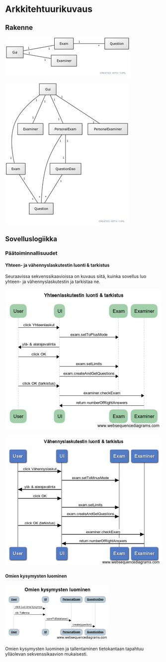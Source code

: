 # Arkkitehtuurikuvaus

## Rakenne

![Luokkakaavio](kuvat/MatematiikkaSovellusluokkakaavio.jpg)

![Luokkakaavio1](kuvat/luokkakaavio.jpg)

## Sovelluslogiikka

### Päätoiminnallisuudet

#### Yhteen- ja vähennyslaskutestin luonti & tarkistus

Seuraavissa sekvenssikaavioissa on kuvaus siitä, kuinka sovellus luo yhteen- ja vähennyslaskutestin 
ja tarkistaa ne.

![Sekvenssikaavio1](kuvat/yhteenlasku.png)

![Sekvenssikaavio2](kuvat/vahennyslaskutsekvenssikaavio.png)

#### Omien kysymysten luominen

![Sekvenssikaavio3](kuvat/luoOmaKysymys.png)

Omien kysymysten luominen ja tallentaminen tietokantaan tapahtuu ylläolevan sekvenssikaavion mukaisesti.





